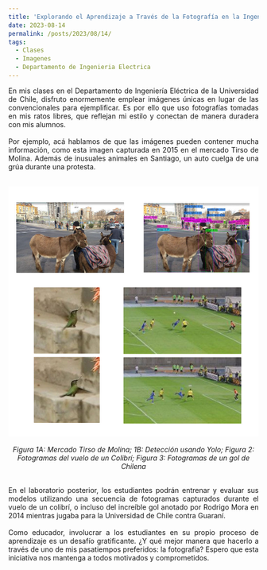 ```yaml
---
title: 'Explorando el Aprendizaje a Través de la Fotografía en la Ingeniería Eléctrica'
date: 2023-08-14
permalink: /posts/2023/08/14/
tags:
  - Clases
  - Imagenes
  - Departamento de Ingenieria Electrica
---
```


<div style="text-align: justify;">En mis clases en el Departamento de Ingeniería Eléctrica de la Universidad de Chile, disfruto enormemente emplear imágenes únicas en lugar de las convencionales para ejemplificar. Es por ello que uso fotografías tomadas en mis ratos libres, que reflejan mi estilo y conectan de manera duradera con mis alumnos.</div>
<br>
<div style="text-align: justify;">Por ejemplo, acá hablamos de que las imágenes pueden contener mucha información, como esta imagen capturada en 2015 en el mercado Tirso de Molina. Además de inusuales animales en Santiago, un auto cuelga de una grúa durante una protesta.</div>
<br>

<p align="center">
  <p align="center">
  <img src="/files/Foto_EL5206_2023_01.jpg" alt="Fotografías utilizadas">
</p>
<p align="center">
  <em>Figura 1A: Mercado Tirso de Molina; 1B: Detección usando Yolo; Figura 2: Fotogramas del vuelo de un Colibrí; Figura 3: Fotogramas de un gol de Chilena </em>
</p>
<br>
<div style="text-align: justify;">
En el laboratorio posterior, los estudiantes podrán entrenar y evaluar sus modelos utilizando una secuencia de fotogramas capturados durante el vuelo de un colibrí, o incluso del increíble gol anotado por Rodrigo Mora en 2014 mientras jugaba para la Universidad de Chile contra Guaraní.
</div>
<br>
<div style="text-align: justify;">
Como educador, involucrar a los estudiantes en su propio proceso de aprendizaje es un desafío gratificante. ¿Y qué mejor manera que hacerlo a través de uno de mis pasatiempos preferidos: la fotografía? Espero que esta iniciativa nos mantenga a todos motivados y comprometidos.
</div>
<br>
